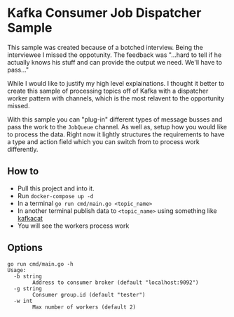 # Kafka Consumer Job Dispatcher Sample

This sample was created because of a botched interview. Being the interviewee I missed the oppotunity. The feedback was "...hard to tell if he actually knows his stuff and can provide the output we need. We'll have to pass..."

While I would like to justify my high level explainations. I thought it better to create this sample of processing topics off of Kafka with a dispatcher worker pattern with channels, which is the most relavent to the opportunity missed. 

With this sample you can "plug-in" different types of message busses and pass the work to the `JobQueue` channel. As well as, setup how you would like to process the data. Right now it lightly structures the requirements to have a type and action field which you can switch from to process work differently.

## How to

- Pull this project and into it.
- Run `docker-compose up -d`
- In a terminal `go run cmd/main.go <topic_name>`
- In another terminal publish data to `<topic_name>` using something like [kafkacat](https://github.com/edenhill/kafkacat)
- You will see the workers process work
  
## Options
```
go run cmd/main.go -h
Usage:
  -b string
        Address to consumer broker (default "localhost:9092")
  -g string
        Consumer group.id (default "tester")
  -w int
        Max number of workers (default 2)
```